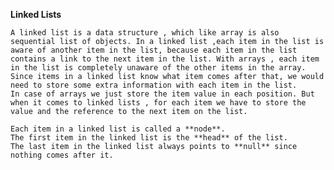 **Linked Lists**

    A linked list is a data structure , which like array is also sequential list of objects. In a linked list ,each item in the list is aware of another item in the list, because each item in the list contains a link to the next item in the list. With arrays , each item in the list is completely unaware of the other items in the array.
    Since items in a linked list know what item comes after that, we would need to store some extra information with each item in the list.
    In case of arrays we just store the item value in each position. But when it comes to linked lists , for each item we have to store the value and the reference to the next item on the list. 

    Each item in a linked list is called a **node**.
    The first item in the linked list is the **head** of the list. 
    The last item in the linked list always points to **null** since nothing comes after it. 